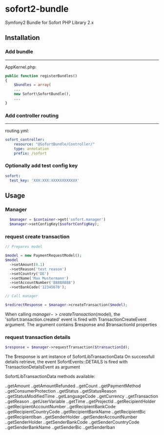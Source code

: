 sofort2-bundle
==============

Symfony2 Bundle for Sofort PHP Library 2.x

Installation
------

### Add bundle
---

AppKernel.php:

```php
public function registerBundles()
{
    $bundles = array(
    ...
    new Sofort\SofortBundle(),
    ...
}
```

### Add controller routing
---

routing.yml:
``` yml
sofort_controller:
    resource: "@SofortBundle/Controller/"
    type: annotation
    prefix: /sofort
```

### Optionally add test config key

``` yml
sofort:
  test_key: 'XXX:XXX:XXXXXXXXXXXX'
```

Usage
-----

### Manager

``` php
  $manager = $container->get('sofort.manager')
  $manager->setConfigKey($sofortConfigKey);
```

### request create transaction

``` php
// Prepares model

$model = new PaymentRequestModel();
$model
  ->setAmount(0.1)
  ->setReason('test reason')
  ->setCountry('DE')
  ->setName('Max Mustermann')
  ->setAccountNumber('88888888')
  ->setBankCode('12345678');

// Call manager

$redirectResponse = $manager->createTransaction($model);
```

When calling $manager->createTransaction($model), the 'sofort.transaction.created' event is fired with TransactionCreateEvent argument.
The argument contains $response and $transactionId properties

### request transaction details

``` php
$response = $manager->requestTransaction($transactionId);
```

The $response is ant instance of SofortLibTransactionData
On successfull details retrieve, the event SofortEvents::DETAILS is fired with TransactionDetailsEvent as argument


SofortLibTransactionData methods available:

..getAmount
..getAmountRefunded
..getCount
..getPaymentMethod
..getConsumerProtection
..getStatus
..getStatusReason
..getStatusModifiedTime
..getLanguageCode
..getCurrency
..getTransaction
..getReason
..getUserVariable
..getTime
..getProjectId
..getRecipientHolder
..getRecipientAccountNumber
..getRecipientBankCode
..getRecipientCountryCode
..getRecipientBankName
..getRecipientBic
..getRecipientIban
..getSenderHolder
..getSenderAccountNumber
..getSenderHolder
..getSenderBankCode
..getSenderCountryCode
..getSenderBankName
..getSenderBic
..getSenderIban